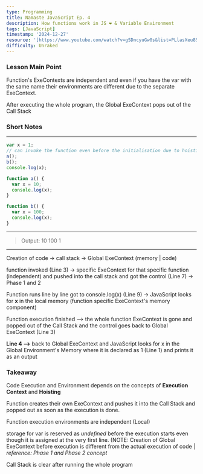 ```yaml
---
type: Programming
title: Namaste JavaScript Ep. 4
description: How functions work in JS ❤️ & Variable Environment
tags: [JavaScript]
timestamp: '2024-12-27'
resource: '[https://www.youtube.com/watch?v=gSDncyuGw0s&list=PLlasXeu85E9cQ32gLCvAvr9vNaUccPVNP&index=5](https://www.youtube.com/watch?v=gSDncyuGw0s&list=PLlasXeu85E9cQ32gLCvAvr9vNaUccPVNP&index=5)'
difficulty: Unraked
---
```


### Lesson Main Point

Function's ExeContexts are independent and even if you have the var with the same name their environments are different due to the separate ExeContext.

After executing the whole program, the Global ExeContext pops out of the Call Stack 

### Short Notes

---

```javascript
var x = 1; 
// can invoke the function even before the initialisation due to hoisting
a();
b();
console.log(x);

function a() {
  var x = 10;
  console.log(x);
}

function b() {
  var x = 100;
  console.log(x);
}
```


---

> Output:
​10
​100
​1


---

Creation of code -> call stack -> Global ExeContext (memory | code)

function invoked (Line 3) -> specific ExeContext for that specific function (independent) and pushed into the call stack and got the control (Line 7) -> Phase 1 and 2

Function runs line by line got to console.log(x) (Line 9) -> JavaScript looks for **x** in the local memory (function specific ExeContext's memory component)

Function execution finished --> the whole function ExeContext is gone and popped out of the Call Stack and the control goes back to Global ExeContext (Line 3)

**Line 4 -->** back to Global ExeContext and JavaScript looks for x in the Global Environment's Memory where it is declared as 1 (Line 1) and prints it as an output

### Takeaway

Code Execution and Environment depends on the concepts of **Execution Context** and **Hoisting**

Function creates their own ExeContext and pushes it into the Call Stack and popped out as soon as the execution is done. 

Function execution environments are independent (Local)

storage for var is reserved as *undefined* before the execution starts even though it is assigned at the very first line. (NOTE: Creation of Global ExeContext before execution is different from the actual execution of code | *reference: Phase 1 and Phase 2 concept*

Call Stack is clear after running the whole program


